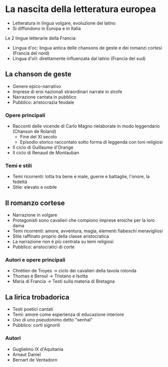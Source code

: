 # La nascita della letteratura europea

- Letteratura in lingua volgare, evoluzione del latino
- Si diffondono in Europa e in Italia

Le 2 lingue letterarie della Francia:
- Lingua d'oc: lingua antica delle chansons de geste e dei romanzi cortesi (Francia del nord)
- Lingua d'oïl: direttamente influenzata dal latino (Francia del sud)

## La chanson de geste

- Genere epico-narrativo
- Imprese di eroi nazionali straordinari narrate in strofe
- Narrazione cantata in pubblico
- Pubblico: aristocrazia feudale

### Opere principali

- Racconti delle vicende di Carlo Magno rielaborate in modo leggendario (Chanson de Roland)
	- Fine del XI secolo
	- Episodio storico raccontato sotto forma di leggenda con toni religiosi
- Il ciclo di Guillaume d'Orange
- Il ciclo di Renaud de Montauban

### Temi e stili

- Temi ricorrenti: lotta tra bene e male, guerre e battaglie, l'onore, la fedeltà
- Stile: elevato e nobile

## Il romanzo cortese

- Narrazione in volgare
- Protagonisti sono cavalieri che compiono imprese eroiche per la loro dama
- Temi ricorrenti: amore, avventura, magia, elementi fiabeschi meravigliosi
- Stile raffinato proprio della classe aristocratica
- La narrazione non è più centrata su temi religiosi
- Pubblico: aristocratici di corte

### Autori e opere principali

- Chrétien de Troyes → ciclo dei cavalieri della tavola rotonda
- Thomas e Beroul → Tristano e Isotta
- Maria di Francia → Testi sulla materia di Bretagna

## La lirica trobadorica

- Testi poetici cantati
- Temi: amore come esperienza di educazione interiore
- Uso di uno pseudonimo detto "senhal"
- Pubblico: corti signorili

### Autori

- Guglielmo IX d'Aquitania
- Arnaut Daniel
- Bernart de Ventadorn